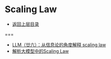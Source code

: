 # Scaling Law

* [返回上层目录](../multimodal-large-model.md)



===

* [LLM（廿六）：从信息论的角度解释 scaling law](https://zhuanlan.zhihu.com/p/687278237)
* [解析大模型中的Scaling Law](https://zhuanlan.zhihu.com/p/667489780)


